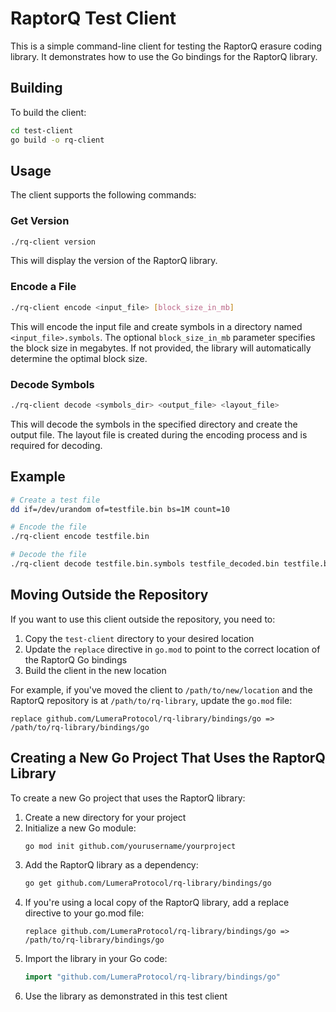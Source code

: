 # RaptorQ Test Client

This is a simple command-line client for testing the RaptorQ erasure coding library. It demonstrates how to use the Go bindings for the RaptorQ library.

## Building

To build the client:

```bash
cd test-client
go build -o rq-client
```

## Usage

The client supports the following commands:

### Get Version

```bash
./rq-client version
```

This will display the version of the RaptorQ library.

### Encode a File

```bash
./rq-client encode <input_file> [block_size_in_mb]
```

This will encode the input file and create symbols in a directory named `<input_file>.symbols`. The optional `block_size_in_mb` parameter specifies the block size in megabytes. If not provided, the library will automatically determine the optimal block size.

### Decode Symbols

```bash
./rq-client decode <symbols_dir> <output_file> <layout_file>
```

This will decode the symbols in the specified directory and create the output file. The layout file is created during the encoding process and is required for decoding.

## Example

```bash
# Create a test file
dd if=/dev/urandom of=testfile.bin bs=1M count=10

# Encode the file
./rq-client encode testfile.bin

# Decode the file
./rq-client decode testfile.bin.symbols testfile_decoded.bin testfile.bin.symbols/layout.json
```

## Moving Outside the Repository

If you want to use this client outside the repository, you need to:

1. Copy the `test-client` directory to your desired location
2. Update the `replace` directive in `go.mod` to point to the correct location of the RaptorQ Go bindings
3. Build the client in the new location

For example, if you've moved the client to `/path/to/new/location` and the RaptorQ repository is at `/path/to/rq-library`, update the `go.mod` file:

```
replace github.com/LumeraProtocol/rq-library/bindings/go => /path/to/rq-library/bindings/go
```

## Creating a New Go Project That Uses the RaptorQ Library

To create a new Go project that uses the RaptorQ library:

1. Create a new directory for your project
2. Initialize a new Go module:
   ```bash
   go mod init github.com/yourusername/yourproject
   ```
3. Add the RaptorQ library as a dependency:
   ```bash
   go get github.com/LumeraProtocol/rq-library/bindings/go
   ```
4. If you're using a local copy of the RaptorQ library, add a replace directive to your go.mod file:
   ```
   replace github.com/LumeraProtocol/rq-library/bindings/go => /path/to/rq-library/bindings/go
   ```
5. Import the library in your Go code:
   ```go
   import "github.com/LumeraProtocol/rq-library/bindings/go"
   ```
6. Use the library as demonstrated in this test client
